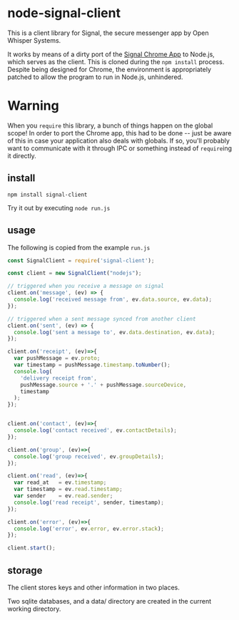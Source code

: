 # node-signal-client

This is a client library for Signal, the secure messenger app by Open Whisper Systems.

It works by means of a dirty port of the [Signal Chrome App](https://github.com/WhisperSystems/Signal-Desktop) to Node.js, which serves as the client. This is cloned during the `npm install` process. Despite being designed for Chrome, the environment is appropriately patched to allow the program to run in Node.js, unhindered.

# Warning

When you `require` this library, a bunch of things happen on the global scope! In order to port the Chrome app, this had to be done -- just be aware of this in case your application also deals with globals. If so, you'll probably want to communicate with it through IPC or something instead of `require`ing it directly.

## install

`npm install signal-client`

Try it out by executing `node run.js`

## usage

The following is copied from the example `run.js`

```javascript
const SignalClient = require('signal-client');

const client = new SignalClient("nodejs");

// triggered when you receive a message on signal
client.on('message', (ev) => {
  console.log('received message from', ev.data.source, ev.data);
});

// triggered when a sent message synced from another client
client.on('sent', (ev) => {
  console.log('sent a message to', ev.data.destination, ev.data);
});

client.on('receipt', (ev)=>{
  var pushMessage = ev.proto;
  var timestamp = pushMessage.timestamp.toNumber();
  console.log(
    'delivery receipt from',
    pushMessage.source + '.' + pushMessage.sourceDevice,
    timestamp
  );
});


client.on('contact', (ev)=>{
  console.log('contact received', ev.contactDetails);
});

client.on('group', (ev)=>{
  console.log('group received', ev.groupDetails);
});

client.on('read', (ev)=>{
  var read_at   = ev.timestamp;
  var timestamp = ev.read.timestamp;
  var sender    = ev.read.sender;
  console.log('read receipt', sender, timestamp);
});

client.on('error', (ev)=>{
  console.log('error', ev.error, ev.error.stack);
});

client.start();
```

## storage

The client stores keys and other information in two places.

Two sqlite databases, and a data/ directory are created in the current working directory.
